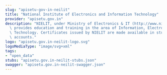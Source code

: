 ```yaml
---
slug: "apisetu-gov-in-neilit"
title: "National Institute of Electronics and Information Technology"
provider: "apisetu.gov.in"
description: "NIELIT, under Ministry of Electronics & IT (http://www.nielit.gov.in/)\
  \ provides education and training in the area of Information, Electronics & Communication\
  \ Technology. Certificates issued by NIELIT are made available in students' DigiLocker\
  \ accounts."
logo: "apisetu.gov.in-neilit-logo.svg"
logoMediaType: "image/svg+xml"
tags:
- "open_data"
stubs: "apisetu.gov.in-neilit-stubs.json"
swagger: "apisetu.gov.in-neilit-swagger.json"
---
```

